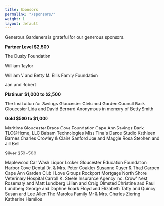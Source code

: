 ```yaml
---
title: Sponsors
permalink: "/sponsors/"
weight: 1
layout: default
---
```


Generous Gardeners is grateful for our generous sponsors.

**Partner Level $2,500**

The Dusky Foundation

William Taylor

William V and Betty M. Ellis Family Foundation

Jan and Robert

**Platinum $1,000 to $2,500**

The Institution for Savings
Gloucester Civic and Garden Council
Bank Gloucester
Lida and David Bernard
Anonymous in memory of Betty Smith

**Gold $500 to $1,000**

Maritime Gloucester
Brace Cove Foundation
Cape Ann Savings Bank
TLC@Home, LLC
Balsam Technologies
Miss Tina's Dance Studio
Kathleen Barnes
Charles Crowley & Claire Sanford
Joe and Maggie Rosa
Stephen and Jill Bell

Silver $250-$500

Maplewood Car Wash
Liquor Locker
Gloucester Education Foundation
Harbor Cove Dental
Dr. & Mrs. Peter Coakley
Susanne Guyer & Thad Carpen
Cape Ann Garden Club
I Love Groups
Rockport Mortgage
North Shore Veterinary Hospital
Carroll K. Steele Insurance Agency Inc.
Crow' Nest
Rosemary and Matt Lundberg
Lillian and Craig Olmsted
Christine and Paul Lundberg
George and Daphne Roark
Floyd and Elizabeth
Tatty  and Quincy
Susan and Lee Allen
The Marolda Family
Mr & Mrs. Charles Ziering
Katherine Hamilos